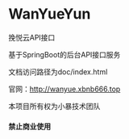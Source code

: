 # WanYueYun
挽悦云API接口

基于SpringBoot的后台API接口服务

文档访问路径为doc/index.html

官网：http://wanyue.xbnb666.top

本项目所有权为小暴技术团队

#### 禁止商业使用
